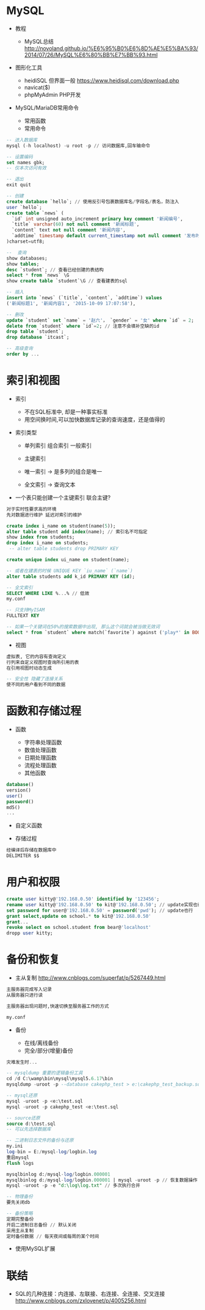 # MySQL

- 教程

  - MySQL总结 <http://novoland.github.io/%E6%95%B0%E6%8D%AE%E5%BA%93/2014/07/26/MySQL%E6%80%BB%E7%BB%93.html>

- 图形化工具

  - heidiSQL 但界面一般 <https://www.heidisql.com/download.php>
  - navicat($)
  - phpMyAdmin PHP开发

- MySQL/MariaDB常用命令

  - 常用函数
  - 常用命令

```sql
-- 进入数据库
mysql (-h localhost) -u root -p // 访问数据库,回车输命令

-- 设置编码
set names gbk;
-- 仅本次访问有效

-- 退出
exit quit

-- 创建
create database `hello`; // 使用反引号包裹数据库名/字段名/表名，防注入
user `hello`;
create table `news` (
  `id` int unsigned auto_increment primary key comment '新闻编号',
  `title` varchar(60) not null comment '新闻标题',
  `content` text not null comment '新闻内容',
  `addtime` timestamp default current_timestamp not null comment '发布时间'
)charset=utf8;

--  查询
show databases;
show tables;
desc `student`; // 查看已经创建的表结构
select * from `news` \G
show create table `student`\G // 查看建表的sql

-- 插入
insert into `news` (`title`, `content`, `addtime`) values
('新闻标题1', '新闻内容1', '2015-10-09 17:07:58'),

-- 删改
update `student` set `name` = '赵六'， `gender` = '女' where `id` = 2;
delete from `student` where `id`=2; // 注意不会填补空缺的id
drop table `student`;
drop database `itcast`;

-- 高级查询
order by ...
```

# 索引和视图

- 索引

  - 不在SQL标准中, 却是一种事实标准
  - 用空间换时间,可以加快数据库记录的查询速度，还是值得的

- 索引类型

  - 单列索引 组合索引 一般索引
  - 主键索引
  - 唯一索引 -> 是多列的组合是唯一

  - 全文索引 -> 查询文本

- 一个表只能创建一个主键索引 联合主键?

```sql
对于实时性要求高的环境
先对数据进行维护 延迟对索引的维护

create index i_name on student(name(5));
alter table student add index(name); // 索引名不可指定
show index from students;
drop index i_name on students;
 -- alter table students drop PRIMARY KEY

create unique index ui_name on student(name);

-- 或者在建表的时候 UNIQUE KEY `iu_name` (`name`)
alter table students add k_id PRIMARY KEY (id);

-- 全文索引
SELECT WHERE LIKE %...% // 低效
my.conf

-- 只支持MyISAM
FULLTEXT KEY

-- 如果一个关键词在50%的搜索数据中出现, 那么这个词就会被当做无效词
select * from `student` where match(`favorite`) against ('play*' in BOOLEAN MODE);
```

- 视图

```sql
虚拟表, 它的内容有查询定义
行列来自定义视图时查询所引用的表
在引用视图时动态生成

-- 安全性 隐藏了连接关系
使不同的用户看到不同的数据
```

# 函数和存储过程

- 函数

  - 字符串处理函数
  - 数值处理函数
  - 日期处理函数
  - 流程处理函数
  - 其他函数

```sql
database()
version()
user()
password()
md5()
...
```

- 自定义函数

- 存储过程

```sql
经编译后存储在数据库中
DELIMITER $$
```

# 用户和权限

```sql
create user kitty@'192.168.0.50' identified by '123456';
rename user kitty@'192.168.0.50' to kit@'192.168.0.50'; // update实现也行
set password for user@'192.168.0.50' = password('pwd'); // update也行
grant select,update on school.* to kit@'192.168.0.50'
grant...
revoke select on school.student from bear@'localhost'
dropp user kitty;
```

# 备份和恢复

- 主从复制 <http://www.cnblogs.com/superfat/p/5267449.html>

```sql
主服务器完成写入记录
从服务器只进行读

主服务器出现问题时,快速切换至服务器工作的方式

my.conf
```

- 备份

  - 在线/离线备份
  - 完全/部分(增量)备份

```sql
灾难发生时...

-- mysqldump 重要的逻辑备份工具
cd /d C:\wamp\bin\mysql\mysql5.6.17\bin
mysqldump -uroot -p --database cakephp_test > e:\cakephp_test_backup.sql // 回车输密码

-- mysql还原
mysql -uroot -p <e:\test.sql
mysql -uroot -p cakephp_test <e:\test.sql

-- source还原
source d:\test.sql
-- 可以先选择数据库

-- 二进制日志文件的备份与还原
my.ini
log-bin = E:/mysql-log/logbin.log
重启mysql
flush logs

mysqlbinlog d:/mysql-log/logbin.000001
mysqlbinlog d:/mysql-log/logbin.000001 | mysql -uroot -p // 恢复数据操作
mysql -uroot -p -e "d:\log\log.txt" // 多次执行合并

-- 物理备份
要先关闭db

-- 备份策略
定期完整备份
开启二进制日志备份 // 默认关闭
采用主从复制
定时备份数据 // 每天夜间或每周的某个时间
```

- 使用MySQL扩展

# 联结

- SQL的几种连接：内连接、左联接、右连接、全连接、交叉连接 <http://www.cnblogs.com/zxlovenet/p/4005256.html>
